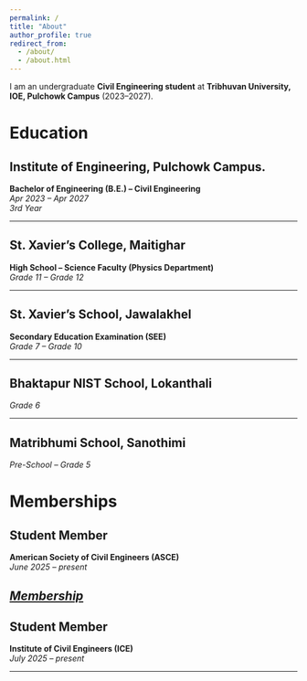 ```yaml
---
permalink: /
title: "About"
author_profile: true
redirect_from: 
  - /about/
  - /about.html
---
```


I am an undergraduate **Civil Engineering student** at **Tribhuvan University, IOE, Pulchowk Campus** (2023–2027).  


# Education

## Institute of Engineering, Pulchowk Campus.  
**Bachelor of Engineering (B.E.) – Civil Engineering**  
*Apr 2023 – Apr 2027*  
*3rd Year*

---

## St. Xavier’s College, Maitighar  
**High School – Science Faculty (Physics Department)**  
*Grade 11 – Grade 12*  

---

## St. Xavier’s School, Jawalakhel  
**Secondary Education Examination (SEE)**  
*Grade 7 – Grade 10*  

---

## Bhaktapur NIST School, Lokanthali  
*Grade 6*  

---

## Matribhumi School, Sanothimi  
*Pre-School – Grade 5*  


# Memberships

## Student Member 
**American Society of Civil Engineers (ASCE)**  
*June 2025 – present*  

*[Membership](https://www.linkedin.com/in/reyan-k-sapkota/details/volunteering-experiences/1749148054243/single-media-viewer/?profileId=ACoAADZPz48BXSyE43hv_EECAm184ztm5T2gFdw)*
---

## Student Member 
**Institute of Civil Engineers (ICE)**  
*July 2025 – present* 

---




